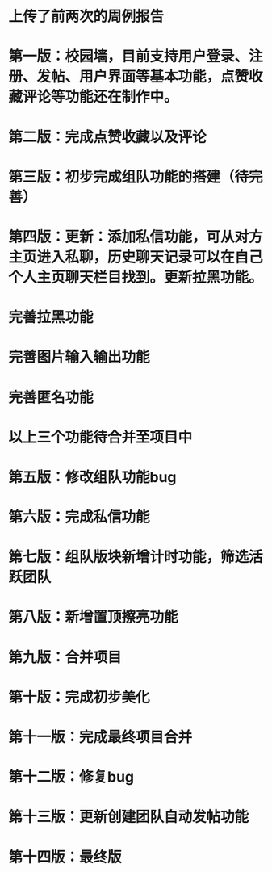 # 上传了前两次的周例报告

# 第一版：校园墙，目前支持用户登录、注册、发帖、用户界面等基本功能，点赞收藏评论等功能还在制作中。

# 第二版：完成点赞收藏以及评论

# 第三版：初步完成组队功能的搭建（待完善）

# 第四版：更新：添加私信功能，可从对方主页进入私聊，历史聊天记录可以在自己个人主页聊天栏目找到。更新拉黑功能。

# 完善拉黑功能

# 完善图片输入输出功能

# 完善匿名功能

# 以上三个功能待合并至项目中

# 第五版：修改组队功能bug

# 第六版：完成私信功能

# 第七版：组队版块新增计时功能，筛选活跃团队

# 第八版：新增置顶擦亮功能

# 第九版：合并项目

# 第十版：完成初步美化

# 第十一版：完成最终项目合并

# 第十二版：修复bug

# 第十三版：更新创建团队自动发帖功能

# 第十四版：最终版
